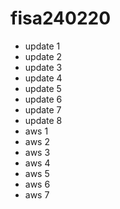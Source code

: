 # fisa240220
- update 1
- update 2
- update 3
- update 4
- update 5
- update 6
- update 7
- update 8
- aws 1
- aws 2
- aws 3
- aws 4
- aws 5
- aws 6
- aws 7
